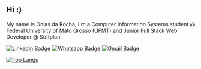 
## Hi :) 

My name is Onias da Rocha, I'm a Computer Information Systems student @ Federal University of Mato Grosso (UFMT) and Junior Full Stack Web Developer @ Softplan.

[![Linkedin Badge](https://img.shields.io/badge/-LinkedIn-blue?style=flat-square&logo=Linkedin&logoColor=white&link=https://www.linkedin.com/in/oniasfilho/)](https://www.linkedin.com/in/oniasfilho/)
[![Whatsapp Badge](https://img.shields.io/badge/-Whatsapp-4CA143?style=flat-square&labelColor=4CA143&logo=whatsapp&logoColor=white&link=https://wa.me/message/LHMOAQCEPVERO1)](https://wa.me/message/LHMOAQCEPVERO1)
[![Gmail Badge](https://img.shields.io/badge/-Gmail-c14438?style=flat-square&logo=Gmail&logoColor=white&link=mailto:onias.filho@gmail.com)](mailto:onias.filho@gmail.com)


[![Top Langs](https://github-readme-stats.vercel.app/api/top-langs/?username=oniasfilho&layout=compact&theme=radical)](https://github.com/anuraghazra/github-readme-stats)


<!--
**oniasfilho/oniasfilho** is a ✨ _special_ ✨ repository because its `README.md` (this file) appears on your GitHub profile.

Here are some ideas to get you started:

- 🔭 I’m currently working on ...
- 🌱 I’m currently learning ...
- 👯 I’m looking to collaborate on ...
- 🤔 I’m looking for help with ...
- 💬 Ask me about ...
- 📫 How to reach me: ...
- 😄 Pronouns: ...
- ⚡ Fun fact: ...
-->
